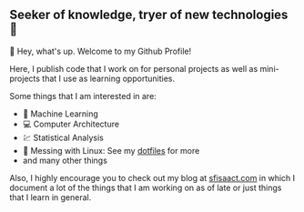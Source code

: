 ## Seeker of knowledge, tryer of new technologies 🔮
👋 Hey, what's up. Welcome to my Github Profile!

Here, I publish code that I work on for personal projects as well as mini-projects that I use as learning opportunities. 

Some things that I am interested in are:
* 🧠 Machine Learning
* 💻 Computer Architecture
* 💹 Statistical Analysis
* 🧰 Messing with Linux: See my [dotfiles](https://github.com/Isaac-To/dotfiles) for more
* and many other things

Also, I highly encourage you to check out my blog at [sfisaact.com](https://sfisaact.com/) in which I document a lot of the things that I am working on as of late or just things that I learn in general.
